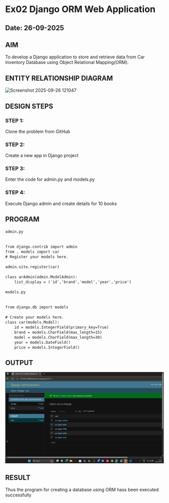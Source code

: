# Ex02 Django ORM Web Application
## Date: 26-09-2025

## AIM
To develop a Django application to store and retrieve data from Car Inventory Database using Object Relational Mapping(ORM).

## ENTITY RELATIONSHIP DIAGRAM

<img width="1172" height="626" alt="Screenshot 2025-09-26 121047" src="https://github.com/user-attachments/assets/613497f9-5dca-46e9-a938-169266c108cc" />


## DESIGN STEPS

### STEP 1:
Clone the problem from GitHub

### STEP 2:
Create a new app in Django project

### STEP 3:
Enter the code for admin.py and models.py

### STEP 4:
Execute Django admin and create details for 10 books

## PROGRAM

```
admin.py


from django.contrib import admin
from . models import car
# Register your models here.

admin.site.register(car)

class arAdmin(admin.ModelAdmin):
    list_display = ('id','brand','model','year','price')

models.py


from django.db import models

# Create your models here.
class car(models.Model):
    id = models.IntegerField(primary_key=True)
    brand = models.CharField(max_length=15)
    model = models.CharField(max_length=30)
    year = models.DateField()
    price = models.IntegerField()
```

## OUTPUT

![alt text](<Screenshot 2025-09-26 121034.png>)

## RESULT
Thus the program for creating a database using ORM hass been executed successfully
